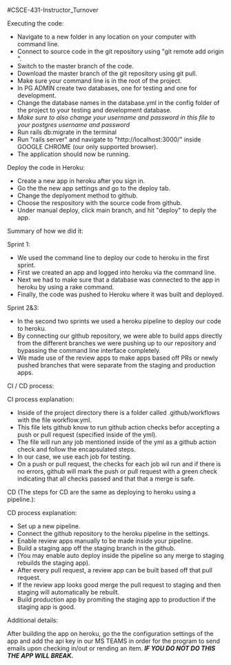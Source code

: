 #CSCE-431-Instructor_Turnover

Executing the code:

- Navigate to a new folder in any location on your computer with command line.
- Connect to source code in the git repository using "git remote add origin <remote repository URL>".
- Switch to the master branch of the code.
- Download the master branch of the git repository using git pull.
- Make sure your command line is in the root of the project.
- In PG ADMIN create two databases, one for testing and one for development.
- Change the database names in the database.yml in the config folder of the project to your testing and development database.
- *Make sure to also change your username and password in this file to your postgres username and password*
- Run rails db:migrate in the terminal
- Run "rails server" and navigate to "http://localhost:3000/" inside GOOGLE CHROME (our only supported browser).
- The application should now be running.

Deploy the code in Heroku:
- Create a new app in heroku after you sign in.
- Go the the new app settings and go to the deploy tab.
- Change the deplyoment method to github.
- Choose the respository with the source code from github.
- Under manual deploy, click main branch, and hit "deploy" to deply the app.

Summary of how we did it:

Sprint 1: 
- We used the command line to deploy our code to heroku in the first sprint. 
- First we created an app and logged into heroku via the command line. 
- Next we had to make sure that a database was connected to the app in heroku by using a rake command. 
- Finally, the code was pushed to Heroku where it was built and deployed.

Sprint 2&3: 
- In the second two sprints we used a heroku pipeline to deploy our code to heroku. 
- By connecting our github repository, we were able to build apps directly from the different branches we were pushing up to our repository and bypassing the command line interface completely. 
- We made use of the review apps to make apps based off PRs or newly pushed branches that were separate from the staging and production apps.

CI / CD process:

CI process explanation: 
- Inside of the project directory there is a folder called .github/workflows with the file workflow.yml. 
- This file lets github know to run github action checks befor accepting a push or pull request (specified inside of the yml).
- The file will run any job mentioned inside of the yml as a github action check and follow the encapsulated steps.
- In our case, we use each job for testing. 
- On a push or pull request, the checks for each job wil run and if there is no errors, github will mark the push or pull request
  with a green check indicating that all checks passed and that that a merge is safe.

CD (The steps for CD are the same as deploying to heroku using a pipeline.):

CD process explanation: 
- Set up a new pipeline.
- Connect the github repository to the heroku pipeline in the settings.
- Enable review apps manually to be made inside your pipeline.
- Build a staging app off the staging branch in the github.
- (You may enable auto deploy inside the pipeline so any merge to staging rebuilds the staging app).
- After every pull request, a review app can be built based off that pull request.
- If the review app looks good merge the pull request to staging and then staging will automatically be rebuilt.
- Build production app by promiting the staging app to production if the staging app is good.

Additional details:

After building the app on heroku, go the the configuration settings of the app and add the api key in our MS TEAMS in order for the program to send emails upon checking in/out or rending an item.
***IF YOU DO NOT DO THIS THE APP WILL BREAK.***

